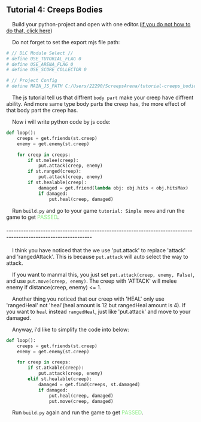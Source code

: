 ## Tutorial 4: Creeps Bodies

&nbsp;&nbsp;&nbsp;&nbsp;Build your python-project and open with one editor.([if you do not how to do that, click here](https://github.com/EagleBaby/python_screeps_arena/blob/main/README.md))


&nbsp;&nbsp;&nbsp;&nbsp;Do not forget to set the export mjs file path:
```python
# // DLC Module Select //
# define USE_TUTORIAL_FLAG 0
# define USE_ARENA_FLAG 0
# define USE_SCORE_COLLECTOR 0

# // Project Config
# define MAIN_JS_PATH C:/Users/22290/ScreepsArena/tutorial-creeps_bodies/main.mjs
```

&nbsp;&nbsp;&nbsp;&nbsp;The js tutorial tell us that diffrent ```body part``` make your creep have diffrent ability. And more same type body parts the creep has, the more effect of that body part the creep has.

&nbsp;&nbsp;&nbsp;&nbsp;Now i will write python code by js code:
```python
def loop():
    creeps = get.friends(st.creep)
    enemy = get.enemy(st.creep)

    for creep in creeps:
        if st.melee(creep):
            put.attack(creep, enemy)
        if st.ranged(creep):
            put.attack(creep, enemy)
        if st.healable(creep):
            damaged = get.friend(lambda obj: obj.hits < obj.hitsMax)
            if damaged:
                put.heal(creep, damaged)

```

&nbsp;&nbsp;&nbsp;&nbsp;Run ```build.py``` and go to your game ```tutorial: Simple move``` and run the game to get <font color=#88EC80>PASSED</font>.

#### ---------------------------------------------------------------------------------------------------------------
&nbsp;&nbsp;&nbsp;&nbsp;I think you have noticed that the we use 'put.attack' to replace 'attack' and 'rangedAttack'. This is because ```put.attack``` will auto select the way to attack. 

&nbsp;&nbsp;&nbsp;&nbsp;If you want to manmal this, you just set ```put.attack(creep, enemy, False)```, and use  ```put.move(creep, enemy)```. The creep with 'ATTACK' will melee enemy if distance(creep, enemy) <= 1. 

&nbsp;&nbsp;&nbsp;&nbsp;Another thing you noticed that our creep with 'HEAL' only use 'rangedHeal' not 'heal'(heal amount is 12 but rangedHeal amount is 4). If you want to `heal` instead `rangedHeal`, just like 'put.attack' and move to your damaged.

&nbsp;&nbsp;&nbsp;&nbsp;Anyway, i'd like to simplify the code into below:
```python
def loop():
    creeps = get.friends(st.creep)
    enemy = get.enemy(st.creep)

    for creep in creeps:
        if st.atkable(creep):
            put.attack(creep, enemy)
        elif st.healable(creep):
            damaged = get.find(creeps, st.damaged)
            if damaged:
                put.heal(creep, damaged)
                put.move(creep, damaged)

```

&nbsp;&nbsp;&nbsp;&nbsp;Run ```build.py``` again and run the game to get <font color=#88EC80>PASSED</font>.
